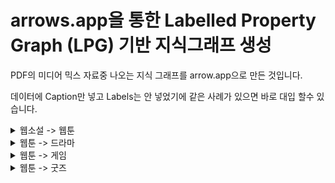 # arrows.app을 통한 Labelled Property Graph (LPG) 기반 지식그래프 생성

PDF의 미디어 믹스 자료중 나오는 지식 그래프를 arrow.app으로 만든 것입니다.

데이터에 Caption만 넣고 Labels는 안 넣었기에 같은 사례가 있으면 바로 대입 할수 있습니다.

<details>
<summary>웹소설 -> 웹툰</summary>
<div markdown="1">       
웹소설 - 웹툰 txt파일 다운
[WebNovel-Webtoon.txt](https://github.com/chunsejin/web-media-mix/files/8465291/WebNovel-Webtoon.txt)
  
웹소설 - 웹툰 arrows.app 공유
https://drive.google.com/file/d/1Z0RAmiwp_a2wjhFXE9FNVAkvxbBP_Izp/view?usp=sharing

  
![미디어 믹스(웹소설_웹툰)](https://user-images.githubusercontent.com/101037541/162768002-71ee622e-cee2-4954-b64f-a58a9539744d.png)


</div>
</details>

<details>
<summary>웹툰 -> 드라마</summary>
<div markdown="1">       
웹툰 - 드라마 txt파일 다운
[Webtoon-Drama.txt](https://github.com/chunsejin/web-media-mix/files/8465290/Webtoon-Drama.txt)

웹툰 - 드라마 arrows.app 공유
https://drive.google.com/file/d/1I7F1KFeB_4R-DS4CBcTkh6Gxv_x4GwJy/view?usp=sharing
  
  
![미디어 믹스(웹툰_드라마화)](https://user-images.githubusercontent.com/101037541/162769438-5043773a-5c68-4863-b738-1e2a711213f4.png)

</div>
</details>

<details>
<summary>웹툰 -> 게임</summary>
<div markdown="1">       
웹툰 - 게임 txt파일 다운
[Webtoon-Game.txt](https://github.com/chunsejin/web-media-mix/files/8465398/Webtoon-Game.txt)

웹툰 - 게임 arrows.app 공유
https://drive.google.com/file/d/1QCIf5mOmb5ght2I1AcMbvGBh2-UyjzKA/view?usp=sharing
  
  
![미디어 믹스(웹툰_게임)](https://user-images.githubusercontent.com/100738390/162772350-a7f61ed0-3f1d-4b5d-aa2d-2e2a3cc1c97c.png)

</div>
</details>


<details>
<summary>웹툰 -> 굿즈</summary>
<div markdown="1">       
웹툰 - 굿즈 txt파일 다운
[Webtoon-goods.txt](https://github.com/chunsejin/web-media-mix/files/8465448/Webtoon-goods.txt)

웹툰 - 굿즈 arrows.app 공유
  https://drive.google.com/file/d/1jfwlCAGJRFOEPJF3YOAhzh6wE-1V0eX4/view?usp=sharing
  
  
(https://user-images.githubusercontent.com/100738479/162776414-1ebf34d7-8f14-414a-aa90-1581c2065045.png)


</div>
</details>

